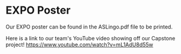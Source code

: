 # EXPO Poster

Our EXPO poster can be found in the ASLingo.pdf file to be printed.

Here is a link to our team's YouTube video showing off our Capstone project!
https://www.youtube.com/watch?v=mL1AdU8d55w 